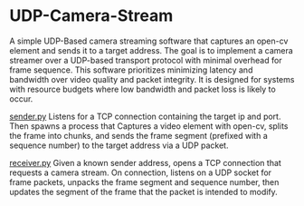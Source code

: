 # UDP-Camera-Stream

A simple UDP-Based camera streaming software that captures an open-cv element and sends it to a target address.
The goal is to implement a camera streamer over a UDP-based transport protocol with minimal overhead for frame sequence.
This software prioritizes minimizing latency and bandwidth over video quality and packet integrity. It is designed for systems with resource budgets where low bandwidth and packet loss is likely to occur.

[sender.py](./sender.py) Listens for a TCP connection containing the target ip and port. Then spawns a process that Captures a video element with open-cv, splits the frame into chunks, and sends the frame segment (prefixed with a sequence number) to the target address via a UDP packet.

[receiver.py](./receiver.py) Given a known sender address, opens a TCP connection that requests a camera stream. On connection, listens on a UDP socket for frame packets, unpacks the frame segment and sequence number, then updates the segment of the frame that the packet is intended to modify.